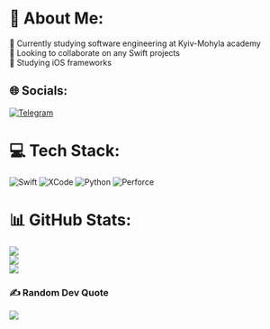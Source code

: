 # 💫 About Me:
🔭 Currently studying software engineering at Kyiv-Mohyla academy<br>👯 Looking to collaborate on any Swift projects<br>🌱 Studying iOS frameworks


## 🌐 Socials:
[![Telegram](https://img.shields.io/badge/Telegram-%230088cc.svg?logo=Telegram&logoColor=white)](https://t.me/volodymyrfedorych)

# 💻 Tech Stack:
![Swift](https://img.shields.io/badge/Swift-%23F05138.svg?style=flat&logo=Swift&logoColor=white) 
![XCode](https://img.shields.io/badge/XCode-%23147EFB.svg?style=flat&logo=Xcode&logoColor=white)
![Python](https://img.shields.io/badge/Python-%233776AB.svg?style=flat&logo=Python&logoColor=white) 
![Perforce](https://img.shields.io/badge/Perforce-89CFF0?style=flat&logo=Perforce) 




# 📊 GitHub Stats:
![](https://github-readme-stats.vercel.app/api?username=kliriko&theme=dracula&hide_border=true&include_all_commits=true&count_private=true)<br/>
![](https://github-readme-streak-stats.herokuapp.com/?user=kliriko&theme=dracula&hide_border=true)<br/>
![](https://github-readme-stats.vercel.app/api/top-langs/?username=kliriko&theme=dracula&hide_border=true&include_all_commits=true&count_private=true&layout=compact)

### ✍️ Random Dev Quote
![](https://quotes-github-readme.vercel.app/api?type=horizontal&theme=radical)
<!-- Proudly created with GPRM ( https://gprm.itsvg.in ) -->
